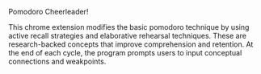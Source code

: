 Pomodoro Cheerleader!

This chrome extension modifies the basic pomodoro technique by using active recall strategies and elaborative rehearsal techniques. These are research-backed concepts that improve comprehension and retention. At the end of each cycle, the program prompts users to input conceptual connections and weakpoints. 
